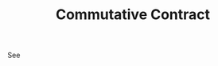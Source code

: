 ---
title: Commutative Contract
letter: C
permalink: "/definitions/bld-commutative-contract.html"
body: See
published_at: '2018-07-07'
source: Black's Law Dictionary 2nd Ed (1910)
layout: post
---